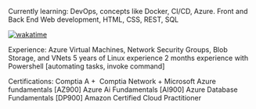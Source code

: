 Currently learning:
DevOps, concepts like Docker, CI/CD, Azure.
Front and Back End Web development, HTML, CSS, REST, SQL

[![wakatime](https://wakatime.com/badge/user/c5e02bf1-d238-430c-b9c3-b6d83d2c3032.svg)](https://wakatime.com/@c5e02bf1-d238-430c-b9c3-b6d83d2c3032)

Experience:
Azure Virtual Machines, Network Security Groups, Blob Storage, and VNets
5 years of Linux experience 
2 months experience with Powershell [automating tasks, invoke command]

Certifications:
Comptia A +  
Comptia Network +
Microsoft Azure fundamentals [AZ900]
Azure Ai Fundamentals [AI900]
Azure Database Fundamentals [DP900]
Amazon Certified Cloud Practitioner

